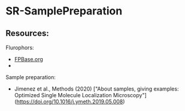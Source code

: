 # SR-SamplePreparation

## Resources: 

Flurophors: 
- [FPBase.org](https://www.fpbase.org/)
- []()

Sample preparation: 
- Jimenez et al., Methods (2020) ["About samples, giving examples: Optimized Single Molecule Localization Microscopy"]  (https://doi.org/10.1016/j.ymeth.2019.05.008)
